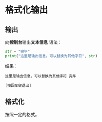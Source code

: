 # 格式化输出

## 输出
向**控制台**输出**文本信息**
语法：
```python
str = "完毕"
print("这里是输出信息，可以替换为其他字符", str)
```
结果：
```
这里是输出信息，可以替换为其他字符 完毕

[按回车键退出]
```

## 格式化
按照一定的格式。
<!--stackedit_data:
eyJoaXN0b3J5IjpbLTkxMjQ1Njk0M119
-->